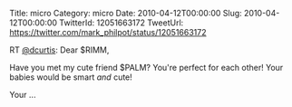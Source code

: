 Title: micro
Category: micro
Date: 2010-04-12T00:00:00
Slug: 2010-04-12T00:00:00
TwitterId: 12051663172
TweetUrl: https://twitter.com/mark_philpot/status/12051663172

RT [@dcurtis](https://twitter.com/dcurtis): Dear $RIMM,

Have you met my cute friend $PALM? You're perfect for each other! Your babies would be smart *and* cute!

Your ...